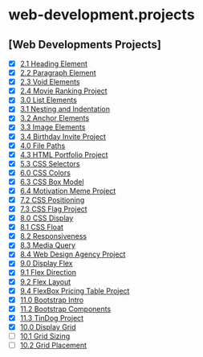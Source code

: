 # web-development.projects

## [Web Developments Projects]

- [x] [2.1 Heading Element](https://github.com/fkriarp/web-development.projects/tree/master/2.1%20Heading%20Element)
- [x] [2.2 Paragraph Element](https://github.com/fkriarp/web-development.projects/tree/master/2.2%20Paragraph%20Element)
- [x] [2.3 Void Elements](https://github.com/fkriarp/web-development.projects/tree/master/2.3%20Void%20Elements)
- [x] [2.4 Movie Ranking Project](https://github.com/fkriarp/web-development.projects/tree/master/2.4%20Movie%20Ranking%20Project)
- [x] [3.0 List Elements](https://github.com/fkriarp/web-development.projects/tree/master/3.0%20List%20Elements)
- [x] [3.1 Nesting and Indentation](https://github.com/fkriarp/web-development.projects/tree/master/3.1%20Nesting%20and%20Indentation)
- [x] [3.2 Anchor Elements](https://github.com/fkriarp/web-development.projects/tree/master/3.2%20Anchor%20Elements)
- [x] [3.3 Image Elements](https://github.com/fkriarp/web-development.projects/tree/master/3.3%20Image%20Elements)
- [x] [3.4 Birthday Invite Project](https://github.com/fkriarp/web-development.projects/tree/master/3.4%20Birthday%20Invite%20Project)
- [x] [4.0 File Paths](https://github.com/fkriarp/web-development.projects/tree/master/4.0%20File%20Paths)
- [x] [4.3 HTML Portfolio Project](https://github.com/fkriarp/web-development.projects/tree/master/4.3%20HTML%20Porfolio%20Project)
- [x] [5.3 CSS Selectors](https://github.com/fkriarp/web-development.projects/tree/master/5.3%20CSS%20Selectors)
- [x] [6.0 CSS Colors](https://github.com/fkriarp/web-development.projects/tree/master/6.0%20CSS%20Colors)
- [x] [6.3 CSS Box Model](https://github.com/fkriarp/web-development.projects/tree/master/6.3%20CSS%20Box%20Model)
- [x] [6.4 Motivation Meme Project](https://github.com/fkriarp/web-development.projects/tree/master/6.4%20Motivation%20Meme%20Project)
- [x] [7.2 CSS Positioning](https://github.com/fkriarp/web-development.projects/tree/master/7.2%20CSS%20Positioning)
- [x] [7.3 CSS Flag Project](https://github.com/fkriarp/web-development.projects/tree/master/7.3%20CSS%20Flag%20Project)
- [x] [8.0 CSS Display](https://github.com/fkriarp/web-development.projects/tree/master/8.0%20CSS%20Display)
- [x] [8.1 CSS Float](https://github.com/fkriarp/web-development.projects/tree/master/8.1%20CSS%20Float)
- [x] [8.2 Responsiveness](https://github.com/fkriarp/web-development.projects/tree/master/8.2%20Responsiveness)
- [x] [8.3 Media Query](https://github.com/fkriarp/web-development.projects/tree/master/8.3%20Media%20Query)
- [x] [8.4 Web Design Agency Project](https://github.com/fkriarp/web-development.projects/tree/master/8.4%20Web%20Design%20Agency%20Project)
- [x] [9.0 Display Flex](https://github.com/fkriarp/web-development.projects/tree/master/9.0%20Display%20Flex)
- [x] [9.1 Flex Direction](https://github.com/fkriarp/web-development.projects/tree/master/9.1%20Flex%20Direction)
- [x] [9.2 Flex Layout](https://github.com/fkriarp/web-development.projects/tree/master/9.2%20Flex%20Layout)
- [x] [9.4 FlexBox Pricing Table Project](https://github.com/fkriarp/web-development.projects/tree/master/9.4%2BFlexbox%2BPricing%2BTable%2BProject)
- [x] [11.0 Bootstrap Intro](https://github.com/fkriarp/web-development.projects/tree/master/11.0%2BBootstrap%2BIntro/11.0%20Bootstrap%20Intro)
- [x] [11.2 Bootstrap Components](https://github.com/fkriarp/web-development.projects/tree/master/11.2%2BBootstrap%2BComponents/11.2%20Bootstrap%20Components)
- [x] [11.3 TinDog Project](https://github.com/fkriarp/web-development.projects/tree/master/11.3%2BTinDog%2BProject/11.3%20TinDog%20Project)
- [x] [10.0 Display Grid](https://github.com/fkriarp/web-development.projects/tree/master/10.0%20Display%20Grid)
- [ ] [10.1 Grid Sizing](https://github.com/fkriarp/web-development.projects/tree/master/10.1%20Grid%20Sizing)
- [ ] [10.2 Grid Placement](https://github.com/fkriarp/web-development.projects/tree/master/10.2%20Grid%20Placement)
<!-- - [ ] []() -->
